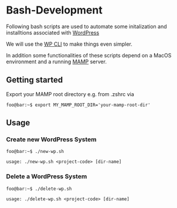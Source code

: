 # Bash-Development

Following bash scripts are used to automate some initalization and installtions associated with [WordPress](https://wordpress.org/)

We will use the [WP CLI](https://wp-cli.org/de/) to make things even simpler.

In addition some functionalities of these scripts depend on a MacOS environment and a running [MAMP](https://www.mamp.info/de/mamp/mac/) server.

## Getting started

Export your MAMP root directory e.g. from .zshrc via

```console
foo@bar:~$ export MY_MAMP_ROOT_DIR='your-mamp-root-dir'
```

## Usage

### Create new WordPress System

```console
foo@bar:~$ ./new-wp.sh

usage: ./new-wp.sh <project-code> [dir-name]
```

### Delete a WordPress System

```console
foo@bar:~$ ./delete-wp.sh

usage: ./delete-wp.sh <project-code> [dir-name]
```
